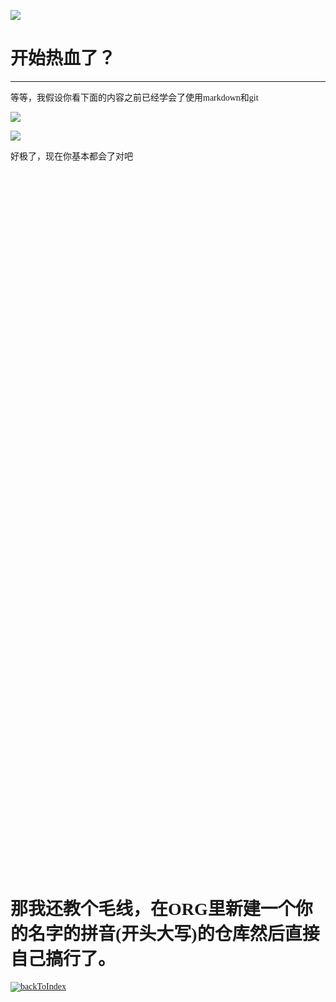 <font face=等线>

[![](https://s2.ax1x.com/2019/11/01/KHSRxI.png)](https://github.com/GUET-CSSTA-GC/ORG-POLICY/blob/master/mdflies/FormatOfReports/FormatOfReports.md)

# 开始热血了？

---

等等，我假设你看下面的内容之前已经学会了使用markdown和git  
  
[![](https://s2.ax1x.com/2019/11/01/KHSfMt.png)](https://github.com/GUET-CSSTA-GC/ORG-POLICY/blob/master/mdflies/StartWithMarkdown/StartWithMarkdown.md)
  
[![](https://s2.ax1x.com/2019/11/01/KHS2RA.png)](https://github.com/GUET-CSSTA-GC/ORG-POLICY/blob/master/mdflies/StartWithGit/StartWithGit.md)

好极了，现在你基本都会了对吧

  </br></br></br></br></br></br></br></br></br></br></br></br></br></br></br></br></br></br></br></br></br></br></br></br></br></br></br></br></br></br></br></br></br></br></br></br></br></br></br></br></br></br></br></br></br></br></br></br></br></br></br></br></br></br></br></br></br></br></br></br></br></br></br></br></br></br></br></br></br></br>

# 那我还教个毛线，在ORG里新建一个你的名字的拼音(开头大写)的仓库然后直接自己搞行了。

  
[![backToIndex](https://s2.ax1x.com/2019/10/29/KfK1e0.png)](https://github.com/GUET-CSSTA-GC/ORG-POLICY#)

</font>